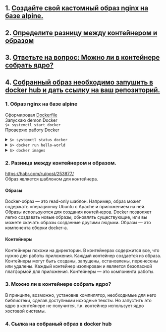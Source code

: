 ## 1. [Создайте свой кастомный образ nginx на базе alpine.](#createimage)
## 2. [Определите разницу между контейнером и образом](#whatdiff)
## 3. [Ответьте на вопрос: Можно ли в контейнере собрать ядро?](#answer)
## 4. [Собранный образ необходимо запушить в docker hub и дать ссылку на ваш репозиторий.](#pushimage)

### 1. Образ nginx на базе alpine <a name="createimage"></a>  
Сформировал [Dockerfile](docker/Dockerfile)   
Запускаю demon Docker  
<code>$> systemctl start docker</code>  
Проверяю работу Docker
<details><summary><code>$> systemctl status docker </code></summary>
      
```shell
● docker.service - Docker Application Container Engine
   Loaded: loaded (/usr/lib/systemd/system/docker.service; disabled; vendor preset: disabled)
   Active: active (running) since Ср 2021-03-03 14:27:20 MSK; 8min ago
     Docs: https://docs.docker.com
 Main PID: 10095 (dockerd)
    Tasks: 16
   Memory: 162.2M
   CGroup: /system.slice/docker.service
           └─10095 /usr/bin/dockerd -H fd:// --containerd=/run/containerd/containerd.sock
```
</details> 
<details><summary><code>$> docker run hello-world</code></summary>
      
```shell

Hello from Docker!
This message shows that your installation appears to be working correctly.
```
</details> 
<details><summary><code>$> docker images</code></summary>
      
```shell
REPOSITORY    TAG       IMAGE ID       CREATED         SIZE
hello-world   latest    bf756fb1ae65   14 months ago   13.3kB
```
</details> 


### 2. Разница между контейнером и образом. <a name="whatdiff"></a>  
https://habr.com/ru/post/253877/  
Образ является шаблоном для контейнера.  
#### Образы  
Docker-образ — это read-only шаблон. Например, образ может содержать операционку Ubuntu c Apache и приложением на ней. Образы используются для создания контейнеров. Docker позволяет легко создавать новые образы, обновлять существующие, или вы можете скачать образы созданные другими людьми. Образы — это компонента сборки docker-а.  
#### Контейнеры  
Контейнеры похожи на директории. В контейнерах содержится все, что нужно для работы приложения. Каждый контейнер создается из образа. Контейнеры могут быть созданы, запущены, остановлены, перенесены или удалены. Каждый контейнер изолирован и является безопасной платформой для приложения. Контейнеры — это компонента работы.


### 3. Можно ли в контейнере собрать ядро? <a name="answer"></a>  
В принципе, возможно, установив компилятор, необходимые для него библиотеки, сделав доступными исходные тексты. Но запустить это ядро в контейнере не получится, т.к. контейнер использует ядро хостовой системы.

### 4. Сылка на собраный образ в docker hub <a name="pushimage"></a>
